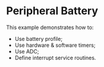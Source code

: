 # Peripheral Battery

This example demonstrates how to:

* Use battery profile;
* Use hardware & software timers;
* Use ADC;
* Define interrupt service routines.
